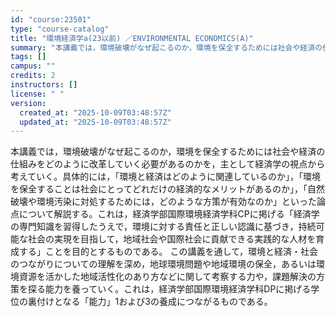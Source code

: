 ```yaml
---
id: "course:23501"
type: "course-catalog"
title: "環境経済学a(23以前) ／ENVIRONMENTAL ECONOMICS(A)"
summary: "本講義では，環境破壊がなぜ起こるのか，環境を保全するためには社会や経済の仕組みをどのように改革していく必要があるのかを，主として経済学の視点から考えていく。具体的には，「環境と経済はどのように関連しているのか」，「環境を保全することは社会に…"
tags: []
campus: ""
credits: 2
instructors: []
license: " "
version:
  created_at: "2025-10-09T03:48:57Z"
  updated_at: "2025-10-09T03:48:57Z"
---
```


本講義では，環境破壊がなぜ起こるのか，環境を保全するためには社会や経済の仕組みをどのように改革していく必要があるのかを，主として経済学の視点から考えていく。具体的には，「環境と経済はどのように関連しているのか」，「環境を保全することは社会にとってどれだけの経済的なメリットがあるのか」，「自然破壊や環境汚染に対処するためには，どのような方策が有効なのか」といった論点について解説する。これは，経済学部国際環境経済学科CPに掲げる「経済学の専門知識を習得したうえで，環境に対する責任と正しい認識に基づき，持続可能な社会の実現を目指して，地域社会や国際社会に貢献できる実践的な人材を育成する」ことを目的とするものである。 この講義を通して，環境と経済・社会のつながりについての理解を深め，地球環境問題や地域環境の保全，あるいは環境資源を活かした地域活性化のあり方などに関して考察する力や，課題解決の方策を探る能力を養っていく。これは，経済学部国際環境経済学科DPに掲げる学位の裏付けとなる「能力」1および3の養成につながるものである。
